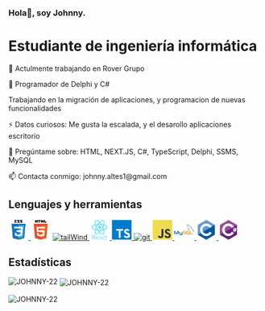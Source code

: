 ### Hola👋, soy Johnny.

<!--
**JOHNNY-22/JOHNNY-22** is a ✨ _special_ ✨ repository because its `README.md` (this file) appears on your GitHub profile.

Here are some ideas to get you started:

- 🔭 I’m currently working on ...
- 🌱 I’m currently learning ...
- 👯 I’m looking to collaborate on ...
- 🤔 I’m looking for help with ...
- 💬 Ask me about ...
- 📫 How to reach me: ...
- 😄 Pronouns: ...
- ⚡ Fun fact: ...
-->
<h1>Estudiante de ingeniería informática</h1>
<p> 🔭 Actulmente trabajando en Rover Grupo </p>
<p>🌱 Programador de Delphi y C# </p> 
<p>Trabajando en la migración de aplicaciones, y programacion de nuevas funcionalidades </p>
<p>⚡ Datos curiosos: Me gusta la escalada, y el desarollo aplicaciones escritorio </p>
<p>💬 Pregúntame sobre: HTML, NEXT.JS, C#, TypeScript, Delphi, SSMS, MySQL</p>
<p>📫 Contacta conmigo: johnny.altes1@gmail.com</p>


<h2>Lenguajes y herramientas</h2> 
<p align="left"> 
</a> <a href="https://desarrolloweb.com/manuales/css3.html" target="_blank"> <img src="https://raw.githubusercontent.com/devicons/devicon/master/icons/css3/css3-original-wordmark.svg" alt="css3" width="40" height="40"/> </a> <a href="https://lenguajehtml.com/html/" target="_blank"> <img src="https://raw.githubusercontent.com/devicons/devicon/master/icons/html5/html5-original-wordmark.svg" alt="html5" width="40" height="40"/></a>
  <a href="https://tailwindcss.com/"> <img src="https://cdn.jsdelivr.net/gh/devicons/devicon/icons/tailwindcss/tailwindcss-plain.svg" alt="tailWind"  width="40" height="40" /> </a>
  <a href="https://reactjs.org/" target="_blank"> <img src="https://raw.githubusercontent.com/devicons/devicon/master/icons/react/react-original-wordmark.svg" alt="react" width="40" height="40"/> </a> 
  <a href="https://www.typescriptlang.org/" target="_blank"> <img src="https://raw.githubusercontent.com/devicons/devicon/master/icons/typescript/typescript-original.svg" alt="typescript" width="40" height="40"/> 
  <a href="https://git-scm.com/" target="_blank"> <img src="https://www.vectorlogo.zone/logos/git-scm/git-scm-icon.svg" alt="git" width="40" height="40"/> </a> 
  <a href="https://developer.mozilla.org/en-US/docs/Web/JavaScript" target="_blank"> <img src="https://raw.githubusercontent.com/devicons/devicon/master/icons/javascript/javascript-original.svg" alt="javascript" width="40" height="40"/> </a> 
  <a href="https://www.mysql.com/" target="_blank"> <img src="https://raw.githubusercontent.com/devicons/devicon/master/icons/mysql/mysql-original-wordmark.svg" alt="mysql" width="40" height="40"/> </a> </a> <a href="https://www.cprogramming.com/" target="_blank"> <img src="https://raw.githubusercontent.com/devicons/devicon/master/icons/c/c-original.svg" alt="c" width="40" height="40"/> </a> 
  <a href="https://www.w3schools.com/cs/" target="_blank"> <img src="https://raw.githubusercontent.com/devicons/devicon/master/icons/csharp/csharp-original.svg" alt="csharp" width="40" height="40"/> </a> </p>


<h2>Estadísticas</h2>
<p><img align="left" src="https://github-readme-stats.vercel.app/api/top-langs?username=JOHNNY-22&show_icons=true&theme=dracula&locale=es&layout=compact" alt="JOHNNY-22" /></p>

<p>&nbsp;<img align="center" src="https://github-readme-stats.vercel.app/api?username=JOHNNY-22&show_icons=true&theme=dracula&locale=es" alt="JOHNNY-22" /></p>

<p><img align="center" src="https://github-readme-streak-stats.herokuapp.com/?user=JOHNNY-22&theme=dark" alt="JOHNNY-22" /></p>



